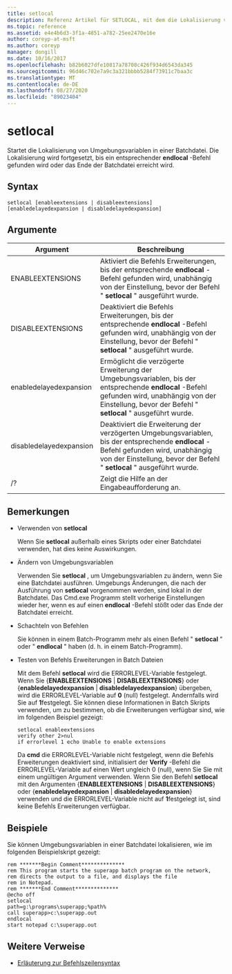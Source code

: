 ```yaml
---
title: setlocal
description: Referenz Artikel für SETLOCAL, mit dem die Lokalisierung von Umgebungsvariablen in einer Batchdatei gestartet wird.
ms.topic: reference
ms.assetid: e4e4b6d3-3f1a-4851-a782-25ee2470e16e
author: coreyp-at-msft
ms.author: coreyp
manager: dongill
ms.date: 10/16/2017
ms.openlocfilehash: b82b6027dfe10817a78708c426f934d6543da345
ms.sourcegitcommit: 96d46c702e7a9c3a321bbbb5284f73911c7baa3c
ms.translationtype: MT
ms.contentlocale: de-DE
ms.lasthandoff: 08/27/2020
ms.locfileid: "89023404"
---
```

# <a name="setlocal"></a>setlocal

Startet die Lokalisierung von Umgebungsvariablen in einer Batchdatei. Die Lokalisierung wird fortgesetzt, bis ein entsprechender **endlocal** -Befehl gefunden wird oder das Ende der Batchdatei erreicht wird.



## <a name="syntax"></a>Syntax

```
setlocal [enableextensions | disableextensions] [enabledelayedexpansion | disabledelayedexpansion]
```

## <a name="arguments"></a>Argumente

|Argument|Beschreibung|
|--------|-----------|
|ENABLEEXTENSIONS|Aktiviert die Befehls Erweiterungen, bis der entsprechende **endlocal** -Befehl gefunden wird, unabhängig von der Einstellung, bevor der Befehl " **setlocal** " ausgeführt wurde.|
|DISABLEEXTENSIONS|Deaktiviert die Befehls Erweiterungen, bis der entsprechende **endlocal** -Befehl gefunden wird, unabhängig von der Einstellung, bevor der Befehl " **setlocal** " ausgeführt wurde.|
|enabledelayedexpansion|Ermöglicht die verzögerte Erweiterung der Umgebungsvariablen, bis der entsprechende **endlocal** -Befehl gefunden wird, unabhängig von der Einstellung, bevor der Befehl " **setlocal** " ausgeführt wurde.|
|disabledelayedexpansion|Deaktiviert die Erweiterung der verzögerten Umgebungsvariablen, bis der entsprechende **endlocal** -Befehl gefunden wird, unabhängig von der Einstellung, bevor der Befehl " **setlocal** " ausgeführt wurde.|
|/?|Zeigt die Hilfe an der Eingabeaufforderung an.|

## <a name="remarks"></a>Bemerkungen

-   Verwenden von **setlocal**

    Wenn Sie **setlocal** außerhalb eines Skripts oder einer Batchdatei verwenden, hat dies keine Auswirkungen.
-   Ändern von Umgebungsvariablen

    Verwenden Sie **setlocal** , um Umgebungsvariablen zu ändern, wenn Sie eine Batchdatei ausführen. Umgebungs Änderungen, die nach der Ausführung von **setlocal** vorgenommen werden, sind lokal in der Batchdatei. Das Cmd.exe Programm stellt vorherige Einstellungen wieder her, wenn es auf einen **endlocal** -Befehl stößt oder das Ende der Batchdatei erreicht.
-   Schachteln von Befehlen

    Sie können in einem Batch-Programm mehr als einen Befehl " **setlocal** " oder " **endlocal** " haben (d. h. in einem Batch-Programm).
-   Testen von Befehls Erweiterungen in Batch Dateien

    Mit dem Befehl **setlocal** wird die ERRORLEVEL-Variable festgelegt. Wenn Sie {**ENABLEEXTENSIONS**  |  **DISABLEEXTENSIONS**} oder {**enabledelayedexpansion**  |  **disabledelayedexpansion**} übergeben, wird die ERRORLEVEL-Variable auf **0** (null) festgelegt. Andernfalls wird Sie auf **1**festgelegt. Sie können diese Informationen in Batch Skripts verwenden, um zu bestimmen, ob die Erweiterungen verfügbar sind, wie im folgenden Beispiel gezeigt:
    ```
    setlocal enableextensions
    verify other 2>nul
    if errorlevel 1 echo Unable to enable extensions
    ```
    Da **cmd** die ERRORLEVEL-Variable nicht festgelegt, wenn die Befehls Erweiterungen deaktiviert sind, initialisiert der **Verify** -Befehl die ERRORLEVEL-Variable auf einen Wert ungleich 0 (null), wenn Sie Sie mit einem ungültigen Argument verwenden. Wenn Sie den Befehl **setlocal** mit den Argumenten {**ENABLEEXTENSIONS**  |  **DISABLEEXTENSIONS**} oder {**enabledelayedexpansion**  |  **disabledelayedexpansion**} verwenden und die ERRORLEVEL-Variable nicht auf **1**festgelegt ist, sind keine Befehls Erweiterungen verfügbar.

## <a name="examples"></a>Beispiele

Sie können Umgebungsvariablen in einer Batchdatei lokalisieren, wie im folgenden Beispielskript gezeigt:
```
rem *******Begin Comment**************
rem This program starts the superapp batch program on the network,
rem directs the output to a file, and displays the file
rem in Notepad.
rem *******End Comment**************
@echo off
setlocal
path=g:\programs\superapp;%path%
call superapp>c:\superapp.out
endlocal
start notepad c:\superapp.out
```

## <a name="additional-references"></a>Weitere Verweise

- [Erläuterung zur Befehlszeilensyntax](command-line-syntax-key.md)